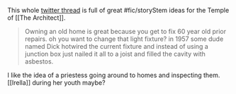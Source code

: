 This whole [twitter thread](https://twitter.com/braidednosehair/status/1463903635096715269?t=TuPhHLlrS-SJ_v6RmQIi0A&s=03) is full of great #fic/storyStem ideas for the Temple of [[The Architect]]. 

> Owning an old home is great because you get to fix 60 year old prior repairs. oh you want to change that light fixture? in 1957 some dude named Dick hotwired the current fixture and instead of using a junction box just nailed it all to a joist and filled the cavity with asbestos. 

I like the idea of a priestess going around to homes and inspecting them. [[Irella]] during her youth maybe? 
